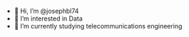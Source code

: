 - 👋 Hi, I’m @josephbl74
- 👀 I’m interested in Data
- 🌱 I’m currently studying telecommunications engineering

<!---
josephbl74/josephbl74 is a ✨ special ✨ repository because its `README.md` (this file) appears on your GitHub profile.
You can click the Preview link to take a look at your changes.
--->
